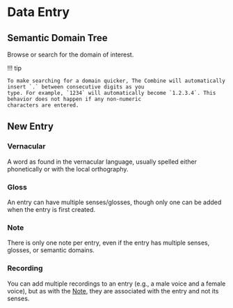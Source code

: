 # Data Entry

## Semantic Domain Tree

Browse or search for the domain of interest.

!!! tip

    To make searching for a domain quicker, The Combine will automatically insert `.` between consecutive digits as you
    type. For example, `1234` will automatically become `1.2.3.4`. This behavior does not happen if any non-numeric
    characters are entered.

## New Entry

### Vernacular

A word as found in the vernacular language, usually spelled either phonetically or with the local orthography.

### Gloss

An entry can have multiple senses/glosses, though only one can be added when the entry is first created.

### Note

There is only one note per entry, even if the entry has multiple senses, glosses, or semantic domains.

### Recording

You can add multiple recordings to an entry (e.g., a male voice and a female voice), but as with the [Note](#note), they
are associated with the entry and not its senses.
